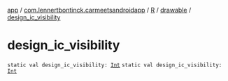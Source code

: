 [app](../../../index.md) / [com.lennertbontinck.carmeetsandroidapp](../../index.md) / [R](../index.md) / [drawable](index.md) / [design_ic_visibility](./design_ic_visibility.md)

# design_ic_visibility

`static val design_ic_visibility: `[`Int`](https://kotlinlang.org/api/latest/jvm/stdlib/kotlin/-int/index.html)
`static val design_ic_visibility: `[`Int`](https://kotlinlang.org/api/latest/jvm/stdlib/kotlin/-int/index.html)